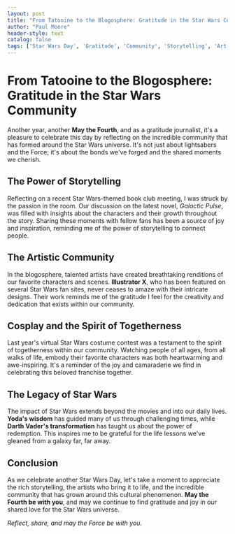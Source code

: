 ```yaml
---
layout: post
title: "From Tatooine to the Blogosphere: Gratitude in the Star Wars Community"
author: "Paul Moore"
header-style: text
catalog: false
tags: ['Star Wars Day', 'Gratitude', 'Community', 'Storytelling', 'Art', 'Cosplay', 'Life Lessons']
---
```


# From Tatooine to the Blogosphere: Gratitude in the Star Wars Community  

Another year, another **May the Fourth**, and as a gratitude journalist, it's a pleasure to celebrate this day by reflecting on the incredible community that has formed around the Star Wars universe. It's not just about lightsabers and the Force; it's about the bonds we've forged and the shared moments we cherish.  

## The Power of Storytelling  

Reflecting on a recent Star Wars-themed book club meeting, I was struck by the passion in the room. Our discussion on the latest novel, *Galactic Pulse*, was filled with insights about the characters and their growth throughout the story. Sharing these moments with fellow fans has been a source of joy and inspiration, reminding me of the power of storytelling to connect people.  

## The Artistic Community  

In the blogosphere, talented artists have created breathtaking renditions of our favorite characters and scenes. **Illustrator X**, who has been featured on several Star Wars fan sites, never ceases to amaze with their intricate designs. Their work reminds me of the gratitude I feel for the creativity and dedication that exists within our community.  

## Cosplay and the Spirit of Togetherness  

Last year's virtual Star Wars costume contest was a testament to the spirit of togetherness within our community. Watching people of all ages, from all walks of life, embody their favorite characters was both heartwarming and awe-inspiring. It's a reminder of the joy and camaraderie we find in celebrating this beloved franchise together.  

## The Legacy of Star Wars  

The impact of Star Wars extends beyond the movies and into our daily lives. **Yoda's wisdom** has guided many of us through challenging times, while **Darth Vader's transformation** has taught us about the power of redemption. This inspires me to be grateful for the life lessons we've gleaned from a galaxy far, far away.  

## Conclusion  

As we celebrate another Star Wars Day, let's take a moment to appreciate the rich storytelling, the artists who bring it to life, and the incredible community that has grown around this cultural phenomenon. **May the Fourth be with you**, and may we continue to find gratitude and joy in our shared love for the Star Wars universe.  

*Reflect, share, and may the Force be with you.*  